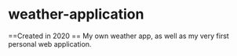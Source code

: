 # weather-application
==Created in 2020 == My own weather app, as well as my very first personal web application. 
